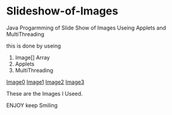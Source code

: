 # Slideshow-of-Images



Java Progarmming of Slide Show of Images Useing Applets and MultiThreading 

this is done by useing 

 1)   Image[] Array
 2)   Applets 
 3)   MultiThreading 

[Image0](https://user-images.githubusercontent.com/87563479/126074038-513ea961-a490-49a3-b44f-3e9c49c6cecb.jpg)
[Image1](https://user-images.githubusercontent.com/87563479/126074047-2532aac1-ed31-4f06-ac43-b82d860fb7c2.jpg)
[Image2](https://user-images.githubusercontent.com/87563479/126074052-5c1fb301-01a1-4c4c-a0f4-c0a32acbbfd8.jpg)
[Image3](https://user-images.githubusercontent.com/87563479/126074057-0c81bc0e-8914-468b-82f7-33a8d986893d.jpg)

These are the Images I Useed.



ENJOY keep Smiling 
